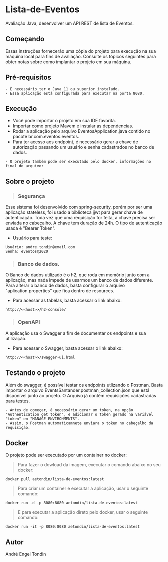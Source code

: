 # Lista-de-Eventos

Avaliação Java, desenvolver um API REST de lista de Eventos.

## Começando

Essas instruções fornecerão uma cópia do projeto para execução na sua máquina local para fins de avaliação. Consulte os tópicos seguintes para obter notas sobre como implantar o projeto em sua máquina.


## Pré-requisitos

```
- É necessário ter o Java 11 ou superior instalado.
- Essa aplicação está configurada para executar na porta 8080.
```

## Execução

- Você pode importar o projeto em sua IDE favorita.
- Importar como projeto Mavem e instalar as dependencias.
- Rodar a aplicação pelo arquivo EventosApplication.java contido no pacote br.com.eventos.eventos.
- Para ter acesso aos endpoint, é necessário gerar a chave de autorização passando um usuário e senha cadastrados no banco de dados.

```
- O projeto também pode ser executado pelo docker, informações no final do arquivo:
```

## Sobre o projeto

> ### Segurança
Esse sistema foi desenvolvido com spring-security, porém por ser uma aplicação stateless, foi usado a biblioteca jjwt para gerar chave de autenticação.
Toda vez que uma requisição for feita, a chave precisa ser enviada no cabeçalho.
A chave tem duração de 24h.
O tipo de autenticação usada é "Bearer Token".

- Usuário para teste:
```
Usuário: andre.tondin@email.com
Senha: eventos@2020
```

> ### Banco de dados.
O Banco de dados utilizado é o h2, que roda em memório junto com a aplicação, mas nada impede de usarmos um banco de dados diferente.
Para alterar o banco de dados, basta configurar o arquivo "aplication.properties" que fica dentro de resources.

- Para acessar as tabelas, basta acessar o link abaixo:
```
http://<<host>>/h2-console/
```

> ### OpenAPI
A aplicação usa o Swagger a fim de documentar os endpoints e sua utilização.

- Para acessar o Swagger, basta acessar o link abaixo:
```
http://<<host>>/swagger-ui.html
```

## Testando o projeto

Além do swagger, é possível testar os endpoints utlizando o Postman.
Basta importar o arquivo EventsSantander.postman_collection.json que está disponível junto ao projeto.
O Arquivo já contém requisições cadastradas para testes.

```
- Antes de começar, é necessário gerar um token, na opção "Authentication get token", e adicionar o token gerado na variável "token" em "MANAGE ENVIRONMENTS".
- Assim, o Postman automaticamnete enviara o token no cabeçalho da requisição.
```

## Docker

O projeto pode ser executado por um container no docker:

> Para fazer o dowload da imagem, executar o comando abaixo no seu docker:
```
docker pull aetondin/lista-de-eventos:latest
```

> Para criar um container e executar a aplicação, usar o seguinte comando:
```
docker run -d -p 8080:8080 aetondin/lista-de-eventos:latest
```


> E para executar a aplicação direto pelo docker, usar o seguinte comando:
```
docker run -it -p 8080:8080 aetondin/lista-de-eventos:latest
```

## Autor

André Engel Tondin

